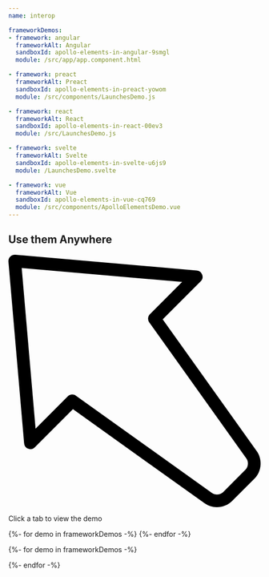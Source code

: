 ```yaml
---
name: interop

frameworkDemos:
- framework: angular
  frameworkAlt: Angular
  sandboxId: apollo-elements-in-angular-9smgl
  module: /src/app/app.component.html

- framework: preact
  frameworkAlt: Preact
  sandboxId: apollo-elements-in-preact-yowom
  module: /src/components/LaunchesDemo.js

- framework: react
  frameworkAlt: React
  sandboxId: apollo-elements-in-react-00ev3
  module: /src/LaunchesDemo.js

- framework: svelte
  frameworkAlt: Svelte
  sandboxId: apollo-elements-in-svelte-u6js9
  module: /LaunchesDemo.svelte

- framework: vue
  frameworkAlt: Vue
  sandboxId: apollo-elements-in-vue-cq769
  module: /src/components/ApolloElementsDemo.vue
---
```


## Use them Anywhere

<code-tabs id="demos" collection="frameworks">
  <article id="default-tab" slot="default">
    <svg xmlns="http://www.w3.org/2000/svg" viewBox="0 0 39.794 39.794">
      <path d="M32.901 39.794a3.32 3.32 0 01-1.933-.604L10.182 24.344l-6.001 6a.998.998 0 01-1.703-.622L.004 1.086A1 1 0 011.086.004l28.638 2.475a1 1 0 01.622 1.703l-6 6 14.847 20.786c.926 1.297.769 3.197-.359 4.325l-3.539 3.539c-.637.635-1.516.962-2.394.962zM10.075 22.038c.202 0 .406.061.581.186l21.475 15.339c.499.357 1.315.288 1.748-.146l3.539-3.539c.433-.434.501-1.25.146-1.749l-15.34-21.474a1 1 0 01.107-1.288l5.081-5.081L2.098 2.098l2.188 25.314 5.081-5.081a.999.999 0 01.708-.293z"/>
    </svg>
    <p>Click a tab to view the demo</p>
  </article>
  {%- for demo in frameworkDemos -%}
    <code-tab no-copy
          data-id="{{ demo.framework }}"
          data-synonyms="{{ demo.frameworkAlt }}"
          data-label="{{ demo.frameworkAlt }}"
          data-icon-href="/_merged_assets/framework-logos/{{ demo.framework }}.svg">
      <codesandbox-button sandbox-id="{{ demo.sandboxId }}" module="{{ demo.module }}">
        <span slot="button" hidden></span>
      </codesandbox-button>
    </code-tab>
  {%- endfor -%}
</code-tabs>

{%- for demo in frameworkDemos -%}
  <link data-helmet rel="preconnect" href="https://{{demo.sandboxId}}.csb.app">
  <link data-helmet rel="preload" href="https://{{demo.sandboxId}}.csb.app" as="document">
  <link data-helmet rel="preload" href="https://codesandbox.io/embed/{{ demo.sandboxId }}?fontSize=14&hidenavigation=0&module={{demo.module}}&theme=dark" as="document">
{%- endfor -%}
